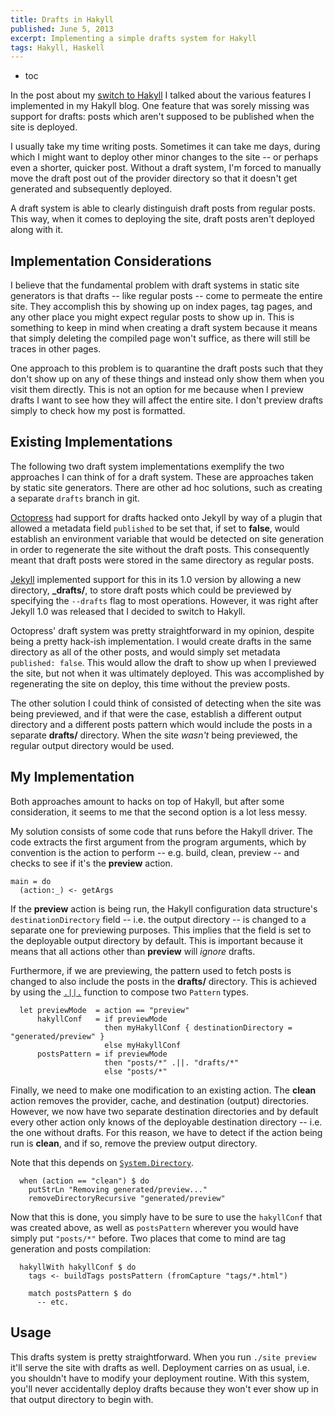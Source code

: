 ```yaml
---
title: Drafts in Hakyll
published: June 5, 2013
excerpt: Implementing a simple drafts system for Hakyll
tags: Hakyll, Haskell
---
```


* toc

In the post about my [switch to Hakyll](/posts/the-switch-to-hakyll) I talked about the various features I implemented in my Hakyll blog. One feature that was sorely missing was support for drafts: posts which aren't supposed to be published when the site is deployed.

I usually take my time writing posts. Sometimes it can take me days, during which I might want to deploy other minor changes to the site -- or perhaps even a shorter, quicker post. Without a draft system, I'm forced to manually move the draft post out of the provider directory so that it doesn't get generated and subsequently deployed.

A draft system is able to clearly distinguish draft posts from regular posts. This way, when it comes to deploying the site, draft posts aren't deployed along with it.

## Implementation Considerations

I believe that the fundamental problem with draft systems in static site generators is that drafts -- like regular posts -- come to permeate the entire site. They accomplish this by showing up on index pages, tag pages, and any other place you might expect regular posts to show up in. This is something to keep in mind when creating a draft system because it means that simply deleting the compiled page won't suffice, as there will still be traces in other pages.

One approach to this problem is to quarantine the draft posts such that they don't show up on any of these things and instead only show them when you visit them directly. This is not an option for me because when I preview drafts I want to see how they will affect the entire site. I don't preview drafts simply to check how my post is formatted.

## Existing Implementations

The following two draft system implementations exemplify the two approaches I can think of for a draft system. These are approaches taken by static site generators. There are other ad hoc solutions, such as creating a separate `drafts` branch in git.

[Octopress](http://octopress.org/) had support for drafts hacked onto Jekyll by way of a plugin that allowed a metadata field `published` to be set that, if set to **false**, would establish an environment variable that would be detected on site generation in order to regenerate the site without the draft posts. This consequently meant that draft posts were stored in the same directory as regular posts.

[Jekyll](http://jekyllrb.com) implemented support for this in its 1.0 version by allowing a new directory, **_drafts/**, to store draft posts which could be previewed by specifying the `--drafts` flag to most operations. However, it was right after Jekyll 1.0 was released that I decided to switch to Hakyll.

Octopress' draft system was pretty straightforward in my opinion, despite being a pretty hack-ish implementation. I would create drafts in the same directory as all of the other posts, and would simply set metadata `published: false`. This would allow the draft to show up when I previewed the site, but not when it was ultimately deployed. This was accomplished by regenerating the site on deploy, this time without the preview posts.

The other solution I could think of consisted of detecting when the site was being previewed, and if that were the case, establish a different output directory and a different posts pattern which would include the posts in a separate **drafts/** directory. When the site _wasn't_ being previewed, the regular output directory would be used.

## My Implementation

Both approaches amount to hacks on top of Hakyll, but after some consideration, it seems to me that the second option is a lot less messy.

My solution consists of some code that runs before the Hakyll driver. The code extracts the first argument from the program arguments, which by convention is the action to perform -- e.g. build, clean, preview -- and checks to see if it's the **preview** action.

~~~ {lang="haskell"}
main = do
  (action:_) <- getArgs
~~~

If the **preview** action is being run, the Hakyll configuration data structure's `destinationDirectory` field -- i.e. the output directory -- is changed to a separate one for previewing purposes. This implies that the field is set to the deployable output directory by default. This is important because it means that all actions other than **preview** will _ignore_ drafts.

Furthermore, if we are previewing, the pattern used to fetch posts is changed to also include the posts in the **drafts/** directory. This is achieved by using the [`.||.`](http://hackage.haskell.org/packages/archive/hakyll/4.2.2.0/doc/html/Hakyll-Core-Identifier-Pattern.html#v:.-38--38-.) function to compose two `Pattern` types.

~~~ {lang="haskell"}
  let previewMode  = action == "preview"
      hakyllConf   = if previewMode
                     then myHakyllConf { destinationDirectory = "generated/preview" }
                     else myHakyllConf
      postsPattern = if previewMode
                     then "posts/*" .||. "drafts/*"
                     else "posts/*"
~~~

Finally, we need to make one modification to an existing action. The **clean** action removes the provider, cache, and destination (output) directories. However, we now have two separate destination directories and by default every other action only knows of the deployable destination directory -- i.e. the one without drafts. For this reason, we have to detect if the action being run is **clean**, and if so, remove the preview output directory.

Note that this depends on [`System.Directory`](http://hackage.haskell.org/packages/archive/directory/latest/doc/html/System-Directory.html).

~~~ {lang="haskell"}
  when (action == "clean") $ do
    putStrLn "Removing generated/preview..."
    removeDirectoryRecursive "generated/preview"
~~~

Now that this is done, you simply have to be sure to use the `hakyllConf` that was created above, as well as `postsPattern` wherever you would have simply put `"posts/*"` before. Two places that come to mind are tag generation and posts compilation:

~~~ {lang="haskell"}
  hakyllWith hakyllConf $ do
    tags <- buildTags postsPattern (fromCapture "tags/*.html")

    match postsPattern $ do
      -- etc.
~~~

## Usage

This drafts system is pretty straightforward. When you run `./site preview` it'll serve the site with drafts as well. Deployment carries on as usual, i.e. you shouldn't have to modify your deployment routine. With this system, you'll never accidentally deploy drafts because they won't ever show up in that output directory to begin with.